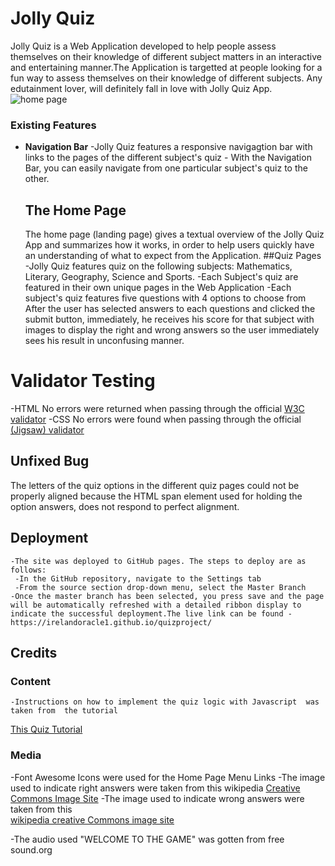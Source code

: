 # Jolly Quiz
Jolly Quiz is a Web Application developed to help people assess themselves on their knowledge of different subject matters in an interactive and entertaining manner.The Application is targetted at people looking for a fun way to assess themselves on their knowledge of different subjects. Any edutainment lover, will definitely fall in love with Jolly Quiz App.
![home page](https://github.com/Irelandoracle1/quizproject/blob/master/assets/images/coding.jpeg)

### Existing Features

- __Navigation Bar__
           -Jolly Quiz features a responsive navigagtion bar with links to the pages of the                    different subject's quiz
            - With the Navigation Bar, you can easily navigate from one particular subject's quiz to the other.
  ## The Home Page

    The home page (landing page) gives a textual overview of the Jolly Quiz App and summarizes how it works, in order to help users quickly have an understanding of what to expect from the Application.
    ##Quiz Pages
      -Jolly Quiz features quiz on the following subjects: Mathematics, Literary, Geography, Science and Sports. 
      -Each Subject's quiz are featured in their own unique pages in the Web Application
      -Each subject's quiz features five questions with 4 options to choose from
      After the user has selected answers to each questions and clicked the submit button, immediately, he receives his score for that subject with images to display the right and wrong answers so the user immediately sees his result in unconfusing manner.
      
  
# Validator Testing
-HTML
No errors were returned when passing through the official [W3C validator](https://jigsaw.w3.org/css-validator/validator?uri=https%3A%2F%2Firelandoracle1.github.io%2Fquizproject%2F&profile=css3svg&usermedium=all&warning=1&vextwarning=&lang=en)
-CSS No errors were found when passing through the official
[(Jigsaw) validator](https://jigsaw.w3.org/css-validator/validator?uri=https%3A%2F%2Fjigsaw.w3.org%2Fcss-validator%2Fvalidator%3Furi%3Dhttps%253A%252F%252Firelandoracle1.github.io%252Fquizproject%252F%26profile%3Dcss3svg%26usermedium%3Dall%26warning%3D1%26vextwarning%3D%26lang%3Den&profile=css3svg&usermedium=all&warning=1&vextwarning=&lang=en)

## Unfixed Bug
The letters of the quiz options in the different quiz pages could not be properly aligned because 
the HTML span element used for holding the option answers, does not respond to perfect alignment.

## Deployment
    -The site was deployed to GitHub pages. The steps to deploy are as follows:
     -In the GitHub repository, navigate to the Settings tab
     -From the source section drop-down menu, select the Master Branch
    -Once the master branch has been selected, you press save and the page will be automatically refreshed with a detailed ribbon display to indicate the successful deployment.The live link can be found - https://irelandoracle1.github.io/quizproject/

## Credits
   ### Content
    -Instructions on how to implement the quiz logic with Javascript  was taken from  the tutorial
  [This Quiz Tutorial](https://simplestepscode.com/javascript-quiz-tutorial/)
     
### Media
  -Font Awesome Icons were used for the Home Page Menu Links
 -The image used to indicate right answers were taken from this wikipedia 
 [Creative Commons Image Site](https://commons.wikimedia.org/wiki/Category:Check_marks)
-The image used to indicate wrong answers were taken from this  
[wikipedia creative Commons image site](https://commons.wikimedia.org/wiki/Category:Red_X_icons)

-The audio used "WELCOME TO THE GAME" was gotten from free sound.org
